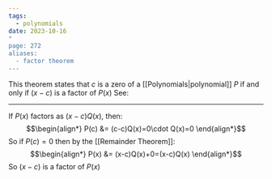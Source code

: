 ```yaml
---
tags:
  - polynomials
date: 2023-10-16
"
page: 272
aliases:
  - factor theorem
---
```

This theorem states that $c$ is a zero of a [[Polynomials|polynomial]] $P$ if and only if $(x-c)$ is a factor of $P(x)$
See:
___
If $P(x)$ factors as $(x-c)Q(x)$, then:
$$\begin{align*}
P(c) &= (c-c)Q(x)=0\cdot Q(x)=0
\end{align*}$$
So if $P(c) = 0$ then by the [[Remainder Theorem]]:
$$\begin{align*}
P(x) &= (x-c)Q(x)+0=(x-c)Q(x)
\end{align*}$$
So $(x-c)$ is a factor of $P(x)$